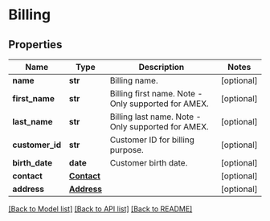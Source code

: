 # Billing

## Properties
Name | Type | Description | Notes
------------ | ------------- | ------------- | -------------
**name** | **str** | Billing name. | [optional] 
**first_name** | **str** | Billing first name. Note - Only supported for AMEX. | [optional] 
**last_name** | **str** | Billing last name. Note - Only supported for AMEX. | [optional] 
**customer_id** | **str** | Customer ID for billing purpose. | [optional] 
**birth_date** | **date** | Customer birth date. | [optional] 
**contact** | [**Contact**](Contact.md) |  | [optional] 
**address** | [**Address**](Address.md) |  | [optional] 

[[Back to Model list]](../README.md#documentation-for-models) [[Back to API list]](../README.md#documentation-for-api-endpoints) [[Back to README]](../README.md)


